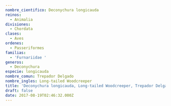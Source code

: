 ```yaml
---
nombre_cientifico: Deconychura longicauda
reinos:
  - Animalia
divisiones:
  - Chordata
clases:
  - Aves
ordenes:
  - Passeriformes
familias:
  - 'Furnariidae '
generos:
  - Deconychura
especie: longicauda
nombre_comun: Trepador Delgado
nombre_ingles: Long-tailed Woodcreeper
title: 'Deconychura longicauda, Long-tailed Woodcreeper, Trepador Delgado'
draft: false
date: 2017-08-19T02:46:32.000Z
---
```


